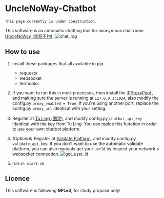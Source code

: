 # UncleNoWay-Chatbot
	This page currently is under construction.
This software is an automatic chatting tool for anonymous chat room [UncleNoWay (叔叔不约)](http://www.unclenoway.com).
![chat_log](Unclenoway-Chatbot/docs/chat_log.png)

## How to use

1. Install these packages that all available in pip.

	- requests
	- websocket
	- termcolor
	
2. If you want to run this in muti-processes, then install the [IPProxyPool](https://github.com/qiyeboy/IPProxyPool) , and making sure the server is running at `127.0.0.1:1024`, also modify the config.py `proxy_enabled = True`. If you're using another port, replace the config.py `proxy_url` identical with your setting.

3. Register at [Tu Ling (图灵)](http://www.tuling123.com), and modify config.py `chatbot_api_key` identical with the key from Tu Ling. You can replce this function in order to use your own chatbot platform.

4. *(Optional)* Register at [Validate Platform](http://www.25531.com), and modify config.py `validate_api_key`. If you don't want to use the automatic validate platform, you can also manualy get your `usrId` by inspect your network's websocket connection.
![get_user_id](Unclenoway-Chatbot/docs/get_usr_id.png)

5. run `sh start.sh`

## Licence
 This software is following **GPLv3**, for study propose only!
